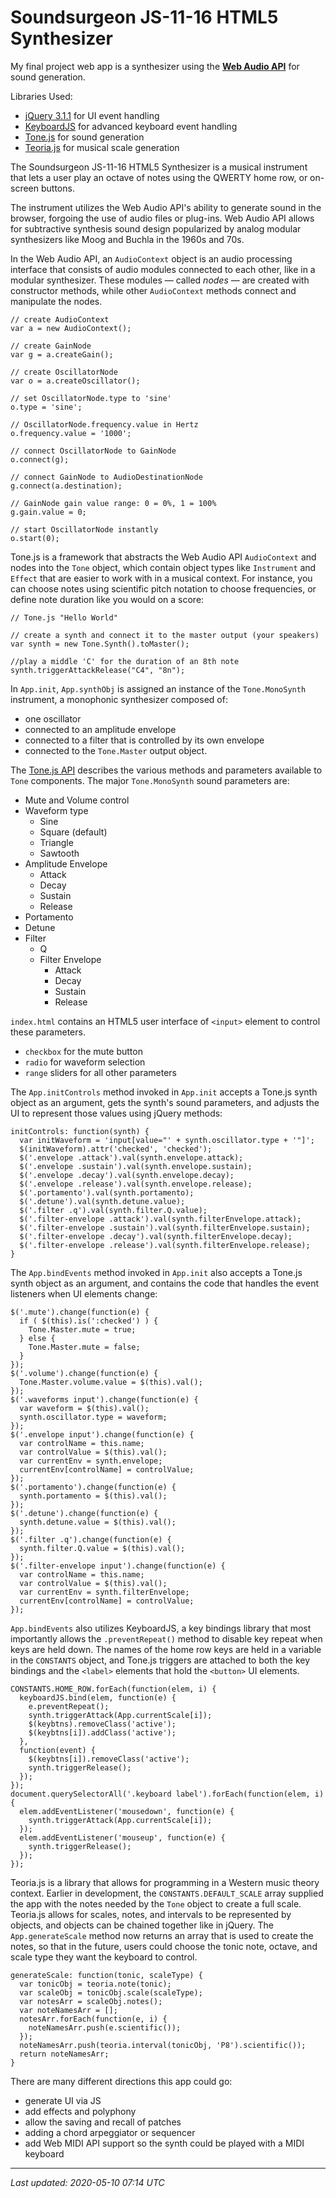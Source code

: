# Soundsurgeon JS-11-16 HTML5 Synthesizer

My final project web app is a synthesizer using the [**Web Audio API**](https://webaudio.github.io/web-audio-api/) for sound generation.

Libraries Used:

* [jQuery 3.1.1](https://jquery.com/) for UI event handling
* [KeyboardJS](https://github.com/RobertWHurst/KeyboardJS) for advanced keyboard event handling
* [Tone.js](https://tonejs.github.io/) for sound generation
* [Teoria.js](https://github.com/saebekassebil/teoria) for musical scale generation

The Soundsurgeon JS-11-16 HTML5 Synthesizer is a musical instrument that lets a user play an octave of notes using the QWERTY home row, or on-screen buttons.

The instrument utilizes the Web Audio API's ability to generate sound in the browser, forgoing the use of audio files or plug-ins. Web Audio API allows for subtractive synthesis sound design popularized by analog modular synthesizers like Moog and Buchla in the 1960s and 70s.

In the Web Audio API, an `AudioContext` object is an audio processing interface that consists of audio modules connected to each other, like in a modular synthesizer. These modules — called *nodes* — are created with constructor methods, while other `AudioContext` methods connect and manipulate the nodes.

```
// create AudioContext
var a = new AudioContext();

// create GainNode
var g = a.createGain();

// create OscillatorNode
var o = a.createOscillator();

// set OscillatorNode.type to 'sine'
o.type = 'sine';

// OscillatorNode.frequency.value in Hertz
o.frequency.value = '1000';

// connect OscillatorNode to GainNode
o.connect(g);

// connect GainNode to AudioDestinationNode
g.connect(a.destination);

// GainNode gain value range: 0 = 0%, 1 = 100%
g.gain.value = 0;

// start OscillatorNode instantly
o.start(0);
```

Tone.js is a framework that abstracts the Web Audio API `AudioContext` and nodes into the `Tone` object, which contain object types like `Instrument` and  `Effect` that are easier to work with in a musical context. For instance, you can choose notes using scientific pitch notation to choose frequencies, or define note duration like you would on a score:

```
// Tone.js "Hello World"

// create a synth and connect it to the master output (your speakers)
var synth = new Tone.Synth().toMaster();

//play a middle 'C' for the duration of an 8th note
synth.triggerAttackRelease("C4", "8n");

```

In `App.init`, `App.synthObj` is assigned an instance of the `Tone.MonoSynth` instrument, a monophonic synthesizer composed of:
* one oscillator
* connected to an amplitude envelope
* connected to a filter that is controlled by its own envelope
* connected to the `Tone.Master` output object.

The [Tone.js API](https://tonejs.github.io/docs/) describes the various methods and parameters available to `Tone` components. The major `Tone.MonoSynth` sound parameters are:

* Mute and Volume control
* Waveform type
  * Sine
  * Square (default)
  * Triangle
  * Sawtooth
* Amplitude Envelope
  * Attack
  * Decay
  * Sustain
  * Release
* Portamento
* Detune
* Filter
  * Q
  * Filter Envelope
    * Attack
    * Decay
    * Sustain
    * Release

`index.html` contains an HTML5 user interface of `<input>` element to control these parameters.
* `checkbox` for the mute button
* `radio` for waveform selection
* `range` sliders for all other parameters

The `App.initControls` method invoked in `App.init` accepts a Tone.js synth object as an argument, gets the synth's sound parameters, and adjusts the UI to represent those values using jQuery methods:

```
initControls: function(synth) {
  var initWaveform = 'input[value="' + synth.oscillator.type + '"]';
  $(initWaveform).attr('checked', 'checked');
  $('.envelope .attack').val(synth.envelope.attack);
  $('.envelope .sustain').val(synth.envelope.sustain);
  $('.envelope .decay').val(synth.envelope.decay);
  $('.envelope .release').val(synth.envelope.release);
  $('.portamento').val(synth.portamento);
  $('.detune').val(synth.detune.value);
  $('.filter .q').val(synth.filter.Q.value);
  $('.filter-envelope .attack').val(synth.filterEnvelope.attack);
  $('.filter-envelope .sustain').val(synth.filterEnvelope.sustain);
  $('.filter-envelope .decay').val(synth.filterEnvelope.decay);
  $('.filter-envelope .release').val(synth.filterEnvelope.release);
}
```


The `App.bindEvents` method invoked in `App.init` also accepts a Tone.js synth object as an argument, and contains the code that handles the event listeners when UI elements change:
```
$('.mute').change(function(e) {
  if ( $(this).is(':checked') ) {
    Tone.Master.mute = true;
  } else {
    Tone.Master.mute = false;
  }
});
$('.volume').change(function(e) {
  Tone.Master.volume.value = $(this).val();
});
$('.waveforms input').change(function(e) {
  var waveform = $(this).val();
  synth.oscillator.type = waveform;
});
$('.envelope input').change(function(e) {
  var controlName = this.name;
  var controlValue = $(this).val();
  var currentEnv = synth.envelope;
  currentEnv[controlName] = controlValue;
});
$('.portamento').change(function(e) {
  synth.portamento = $(this).val();
});
$('.detune').change(function(e) {
  synth.detune.value = $(this).val();
});
$('.filter .q').change(function(e) {
  synth.filter.Q.value = $(this).val();
});
$('.filter-envelope input').change(function(e) {
  var controlName = this.name;
  var controlValue = $(this).val();
  var currentEnv = synth.filterEnvelope;
  currentEnv[controlName] = controlValue;
});
```
`App.bindEvents` also utilizes KeyboardJS, a key bindings library that most importantly allows the `.preventRepeat()` method to disable key repeat when keys are held down. The names of the home row keys are held in a variable in the `CONSTANTS` object, and Tone.js triggers are attached to both the key bindings and the `<label>` elements that hold the `<button>` UI elements.

```
CONSTANTS.HOME_ROW.forEach(function(elem, i) {
  keyboardJS.bind(elem, function(e) {
    e.preventRepeat();
    synth.triggerAttack(App.currentScale[i]);
    $(keybtns).removeClass('active');
    $(keybtns[i]).addClass('active');
  },
  function(event) {
    $(keybtns[i]).removeClass('active');
    synth.triggerRelease();
  });
});
document.querySelectorAll('.keyboard label').forEach(function(elem, i) {
  elem.addEventListener('mousedown', function(e) {
    synth.triggerAttack(App.currentScale[i]);
  });
  elem.addEventListener('mouseup', function(e) {
    synth.triggerRelease();
  });
});
```

Teoria.js is a library that allows for programming in a Western music theory context. Earlier in development, the `CONSTANTS.DEFAULT_SCALE` array supplied the app with the notes needed by the `Tone` object to create a full scale. Teoria.js allows for scales, notes, and intervals to be represented by objects, and objects can be chained together like in jQuery. The `App.generateScale` method now returns an array that is used to create the notes, so that in the future, users could choose the tonic note, octave, and scale type they want the keyboard to control.

```
generateScale: function(tonic, scaleType) {
  var tonicObj = teoria.note(tonic);
  var scaleObj = tonicObj.scale(scaleType);
  var notesArr = scaleObj.notes();
  var noteNamesArr = [];
  notesArr.forEach(function(e, i) {
    noteNamesArr.push(e.scientific());
  });
  noteNamesArr.push(teoria.interval(tonicObj, 'P8').scientific());
  return noteNamesArr;
}
```

There are many different directions this app could go:
* generate UI via JS
* add effects and polyphony
* allow the saving and recall of patches
* adding a chord arpeggiator or sequencer
* add Web MIDI API support so the synth could be played with a MIDI keyboard

---
*Last updated: 2020-05-10 07:14 UTC*
